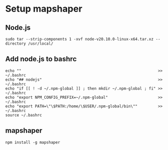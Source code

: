 # Setup mapshaper

## Node.js

```console
sudo tar --strip-components 1 -xvf node-v20.10.0-linux-x64.tar.xz --directory /usr/local/
```

## Add node.js to bashrc

```console
echo ""                                                            >> ~/.bashrc
echo "## nodejs"                                                   >> ~/.bashrc
echo "if [[ ! -d ~/.npm-global ]] ; then mkdir ~/.npm-global ; fi" >> ~/.bashrc
echo "export NPM_CONFIG_PREFIX=~/.npm-global"                      >> ~/.bashrc
echo "export PATH=\"\$PATH:/home/\$USER/.npm-global/bin\""         >> ~/.bashrc
source ~/.bashrc
```

## mapshaper

```console
npm install -g mapshaper
```
